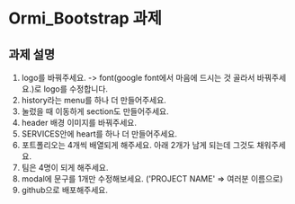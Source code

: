 # Ormi_Bootstrap 과제
## 과제 설명
1. logo를 바꿔주세요. -> font(google font에서 마음에 드시는 것 골라서 바꿔주세요.)로 logo를 수정합니다.
2. history라는 menu를 하나 더 만들어주세요.
3. 눌렀을 때 이동하게 section도 만들어주세요.
4. header 배경 이미지를 바꿔주세요.
5. SERVICES안에 heart를 하나 더 만들어주세요.
6. 포트폴리오는 4개씩 배열되게 해주세요. 아래 2개가 남게 되는데 그것도 채워주세요.
7. 팀은 4명이 되게 해주세요.
8. modal에 문구를 1개만 수정해보세요. ('PROJECT NAME' => 여러분 이름으로)
9. github으로 배포해주세요.
